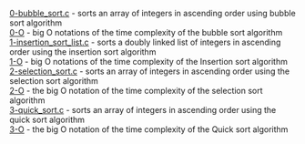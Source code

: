 [0-bubble_sort.c](0-bubble_sort.c) - sorts an array of integers in ascending order using bubble sort algorithm <br/>
[0-O](0-O) - big O notations of the time complexity of the bubble sort algorithm <br/>
[1-insertion_sort_list.c](1-insertion_sort_list.c) - sorts a doubly linked list of integers in ascending order using the insertion sort algorithm <br/>
[1-O](1-O) - big O notations of the time complexity of the Insertion sort algorithm <br/>
[2-selection_sort.c](2-selection_sort.c) - sorts an array of integers in ascending order using the selection sort algorithm <br/>
[2-O](2-O) - the big O notation of the time complexity of the selection sort algorithm <br/>
[3-quick_sort.c](3-quick_sort.c) - sorts an array of integers in ascending order using the quick sort algorithm <br/>
[3-O](3-O) - the big O notation of the time complexity of the Quick sort algorithm <br/>

